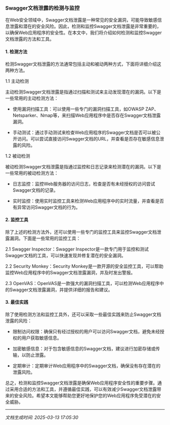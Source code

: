 ### Swagger文档泄露的检测与监控

在Web安全领域中，Swagger文档泄露是一种常见的安全漏洞，可能导致敏感信息泄露和潜在的安全风险。因此，检测和监控Swagger文档泄露是非常重要的，以确保Web应用程序的安全性。在本文中，我们将介绍如何检测和监控Swagger文档泄露的方法和工具。

#### 1. 检测方法

检测Swagger文档泄露的方法通常包括主动和被动两种方式，下面将详细介绍这两种方法。

1.1 主动检测

主动检测Swagger文档泄露是指通过扫描和测试来主动发现潜在的漏洞。以下是一些常用的主动检测方法：

- 使用漏洞扫描工具：可以使用一些专门的漏洞扫描工具，如OWASP ZAP、Netsparker、Nmap等，来扫描Web应用程序中是否存在Swagger文档泄露漏洞。

- 手动测试：通过手动测试来检查Web应用程序的Swagger文档是否可以被公开访问。可以尝试直接访问Swagger文档的URL，并查看是否存在敏感信息泄露的风险。

1.2 被动检测

被动检测Swagger文档泄露是指通过监控和日志记录来检测潜在的漏洞。以下是一些常用的被动检测方法：

- 日志监控：监控Web服务器的访问日志，检查是否有未经授权的访问尝试Swagger文档的记录。

- 实时监控：使用实时监控工具来检测Web应用程序中的实时流量，并查看是否有异常访问Swagger文档的行为。

#### 2. 监控工具

除了上述的检测方法外，还可以使用一些专门的监控工具来监控Swagger文档泄露漏洞。下面是一些常用的监控工具：

2.1 Swagger Inspector：Swagger Inspector是一款专门用于监控和测试Swagger文档的工具，可以快速发现并修复潜在的安全漏洞。

2.2 Security Monkey：Security Monkey是一款开源的安全监控工具，可以帮助监控Web应用程序中的Swagger文档泄露漏洞，并及时发出警报。

2.3 OpenVAS：OpenVAS是一款强大的漏洞扫描工具，可以检测Web应用程序中的Swagger文档泄露漏洞，并提供详细的报告和建议。

#### 3. 最佳实践

除了使用检测方法和监控工具外，还可以采取一些最佳实践来防止Swagger文档泄露的风险：

- 限制访问权限：确保只有经过授权的用户可以访问Swagger文档，避免未经授权的用户获取敏感信息。

- 加密敏感信息：对于包含敏感信息的Swagger文档，建议进行加密存储或传输，以防止泄露。

- 定期审计：定期审计Web应用程序中的Swagger文档，确保没有存在潜在的泄露风险。

总之，检测和监控Swagger文档泄露是确保Web应用程序安全性的重要步骤。通过采用合适的方法和工具，并遵循最佳实践，可以有效减少Swagger文档泄露带来的安全风险。希望本文能够帮助您更好地保护您的Web应用程序免受潜在的安全威胁。

---

*文档生成时间: 2025-03-13 17:05:30*
